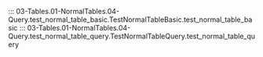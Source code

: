 ::: 03-Tables.01-NormalTables.04-Query.test_normal_table_basic.TestNormalTableBasic.test_normal_table_basic
::: 03-Tables.01-NormalTables.04-Query.test_normal_table_query.TestNormalTableQuery.test_normal_table_query
